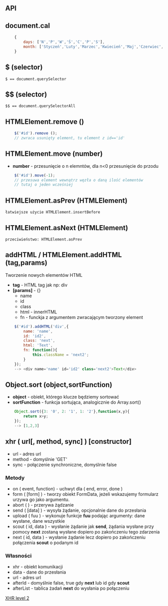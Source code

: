 ## API

## document.cal
``` js
	{
		days: ['N','P','W','Ś','C','P','S'],
		month: ['Styczeń','Luty','Marzec','Kwiecień','Maj','Czerwiec','Lipiec','Sierpień','Wrzesień','Październik','Listopad','Grudzień']
	}
```

## $ (selector)
	$ == document.querySelector

## $$ (selector)
	$$ == document.querySelectorAll

## HTMLElement.remove ()
``` js
	$('#id').remove ();
	// zwraca usunięty element, tu element z id=='id'
```
## HTMLElement.move (number)
* **number** - przesunięcie o n elemntów, dla n<0 przesunięcie do przodu

``` js
 	$('#id').move(-1);
 	// przesuwa element wewnątrz węzła o daną ilość elementów
 	// tutaj o jeden wcześniej
```

## HTMLElement.asPrev (HTMLElement)
	łatwiejsze użycie HTMLElement.insertBefore

## HTMLElement.asNext (HTMLElement)
	przeciwieństwo: HTMLElement.asPrev

## addHTML / HTMLElement.addHTML (tag,params)
Tworzenie nowych elementów HTML
* **tag** - HTML tag jak np: div
* **[params]** - {}
	* name
	* id
	* class
	* html - innerHTML
	* fn - funckja z argumentem zwracającym tworzony element

``` js
	$('#id').addHTML('div',{
		name: 'name',
		id: 'id2',
		class: 'next',
		html: 'Text',
		fn: function(){
			this.className = 'next2';
		}
	});
	--> <div name='name' id='id2' class='next2'>Text</div>
```

## Object.sort (object,sortFunction)
* **object** - obiekt, którego klucze będziemy sortować
* **sortFunction** - funkcja sortująca, analogicznie do Array.sort()

``` js
	Object.sort({3: '0', 2: '1', 1: '2'},function(x,y){
		return x>y;
	});
	--> [1,2,3]
```

## xhr ( url[, method, sync] ) [constructor]
* url - adres url
* method - domyślnie 'GET'
* sync - połączenie synchroniczne, domyślnie false

### Metody
* on ( event, function) - uchwyt dla ( end, error, done )
* form ( [form] ) - tworzy obiekt FormData, jeżeli wskazujemy formularz urzywa go jako argumentu.
* abort ( ) - przerywa żądzanie
* send ( [data] ) - wysyła żądanie, opcjonalnie dane do przesłania
* upload ( fuu ) - wykonuje funkcje **fuu** podając argumenty: dane wysłane, dane wszystkie
* scout ( id, data ) - wysłanie żądanie jak **send**, żądania wysłane przy pomocy **next** zostaną wysłane dopiero po zakończeniu tego zdarzenia
* next ( id, data ) - wysłanie żądanie lecz dopiero po zakończeniu połączenia **scout** o podanym id

### Własności
* xhr - obiekt komunikacji
* data - dane do przesłania
* url - adres url
* afterId - domyślnie false, true gdy **next** lub id gdy **scout**
* afterList - tablica żadań **next** do wysłania po połączeniu

[XHR level 2](http://www.html5rocks.com/en/tutorials/file/xhr2/)